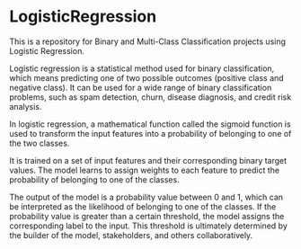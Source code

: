 # LogisticRegression

This is a repository for Binary and Multi-Class Classification projects using Logistic Regression.

Logistic regression is a statistical method used for binary classification, which means predicting one of two possible outcomes (positive class and negative class).  It can be used for a wide range of binary classification problems, such as spam detection, churn, disease diagnosis, and credit risk analysis.

In logistic regression, a mathematical function called the sigmoid function is used to transform the input features into a probability of belonging to one of the two classes.

It is trained on a set of input features and their corresponding binary target values. The model learns to assign weights to each feature to predict the probability of belonging to one of the classes.

The output of the model is a probability value between 0 and 1, which can be interpreted as the likelihood of belonging to one of the classes. If the probability value is greater than a certain threshold, the model assigns the corresponding label to the input. This threshold is ultimately determined by the builder of the model, stakeholders, and others collaboratively.
